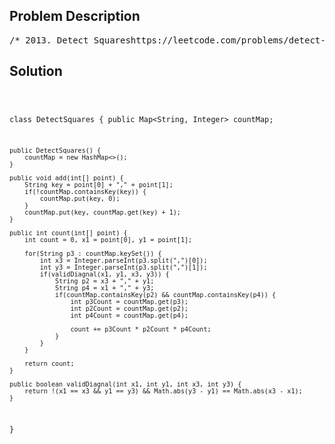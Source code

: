 <!--
<style>
  body { font-family: Arial, sans-serif; }
  .container { max-width: 100%; margin: 0 auto; padding: 10px; }
  .comment-block { max-width: 30%; background-color: #f9f9f9; padding: 10px; border-left: 5px solid #ccc; overflow-wrap: break-word; white-space: pre-wrap; }
  .code-block { background-color: #f4f4f4; padding: 10px; border: 1px solid #ddd; overflow-wrap: break-word; white-space: pre-wrap; }
</style>
-->

<div class='container'>
<h2>Problem Description</h2>
<div class='comment-block'>
<pre>
/* 2013. Detect Squareshttps://leetcode.com/problems/detect-squares/You are given a stream of points on the X-Y plane. Design an algorithm that:Adds new points from the stream into a data structure.Duplicate points are allowed and should be treated as different points.Given a query point, counts the number of ways to choose three points fromthe data structure such that the three points and the query point form an axis-alignedsquare with positive area.An axis-aligned square is a square whose edges are all the same length and areeither parallel or perpendicular to the x-axis and y-axis.Implement the DetectSquares class:DetectSquares() Initializes the object with an empty data structure.void add(int[] point) Adds a new point point = [x, y] to the data structure.int count(int[] point) Counts the number of ways to form axis-aligned squareswith point point = [x, y] as described above.Example 1:Input["DetectSquares", "add", "add", "add", "count", "count", "add", "count"][[], [[3, 10]], [[11, 2]], [[3, 2]], [[11, 10]], [[14, 8]], [[11, 2]], [[11, 10]]]Output[null, null, null, null, 1, 0, null, 2]ExplanationDetectSquares detectSquares = new DetectSquares();detectSquares.add([3, 10]);detectSquares.add([11, 2]);detectSquares.add([3, 2]);detectSquares.count([11, 10]); // return 1. You can choose:                               //   - The first, second, and third pointsdetectSquares.count([14, 8]);  // return 0. The query point cannot form a square with any pointsin the data structure.detectSquares.add([11, 2]);    // Adding duplicate points is allowed.detectSquares.count([11, 10]); // return 2. You can choose:                               //   - The first, second, and third points                               //   - The first, third, and fourth pointsConstraints:point.length == 20 <= x, y <= 1000At most 3000 calls in total will be made to add and count.*//** * Your DetectSquares object will be instantiated and called as such: * DetectSquares obj = new DetectSquares(); * obj.add(point); * int param_2 = obj.count(point); */</pre>
</div>

<h2>Solution</h2>
<div class='code-block'>
<pre><code class='language-java'>

class DetectSquares {
    public Map<String, Integer> countMap;

    public DetectSquares() {
        countMap = new HashMap<>();
    }
    
    public void add(int[] point) {
        String key = point[0] + "," + point[1];
        if(!countMap.containsKey(key)) {
            countMap.put(key, 0);
        }
        countMap.put(key, countMap.get(key) + 1);
    }
    
    public int count(int[] point) {
        int count = 0, x1 = point[0], y1 = point[1];

        for(String p3 : countMap.keySet()) {
            int x3 = Integer.parseInt(p3.split(",")[0]);
            int y3 = Integer.parseInt(p3.split(",")[1]);
            if(validDiagnal(x1, y1, x3, y3)) {
                String p2 = x3 + "," + y1;
                String p4 = x1 + "," + y3;
                if(countMap.containsKey(p2) && countMap.containsKey(p4)) {
                    int p3Count = countMap.get(p3);
                    int p2Count = countMap.get(p2);
                    int p4Count = countMap.get(p4);

                    count += p3Count * p2Count * p4Count;
                }
            }
        }

        return count;     
    }

    public boolean validDiagnal(int x1, int y1, int x3, int y3) {
        return !(x1 == x3 && y1 == y3) && Math.abs(y3 - y1) == Math.abs(x3 - x1);
    }
}

</code></pre>
</div>
</div>
